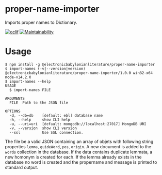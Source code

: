 proper-name-importer
====================

Imports proper names to Dictionary.

[![oclif](https://img.shields.io/badge/cli-oclif-brightgreen.svg)](https://oclif.io)
[![Maintainability](https://api.codeclimate.com/v1/badges/830c8cce2a2afd665b75/maintainability)](https://codeclimate.com/github/ElectronicBabylonianLiterature/proper-name-importer/maintainability)


# Usage

```sh-session
$ npm install -g @electronicbabylonianliterature/proper-name-importer
$ import-names (-v|--version|version)
@electronicbabylonianliterature/proper-name-importer/1.0.0 win32-x64 node-v14.2.0
$ import-names --help
USAGE
  $ import-names FILE

ARGUMENTS
  FILE  Path to the JSON file

OPTIONS
  -d, --db=db    [default: ebl] database name
  -h, --help     show CLI help
  -u, --uri=uri  [default: mongodb://localhost:27017] MongoDB URI
  -v, --version  show CLI version
  --ssl          Use SSL connection.
```

The file be a valid JSON containing an array of objets with following string properties `lemma`,
`guideWord`, `pos`, `origin`. A new document is added to the `words` collection in the database.
If the data contains duplicate lemmata, a new homonym is created for each. If the lemma already exists in the database no word is created and the propername and message is printed to standard output.

